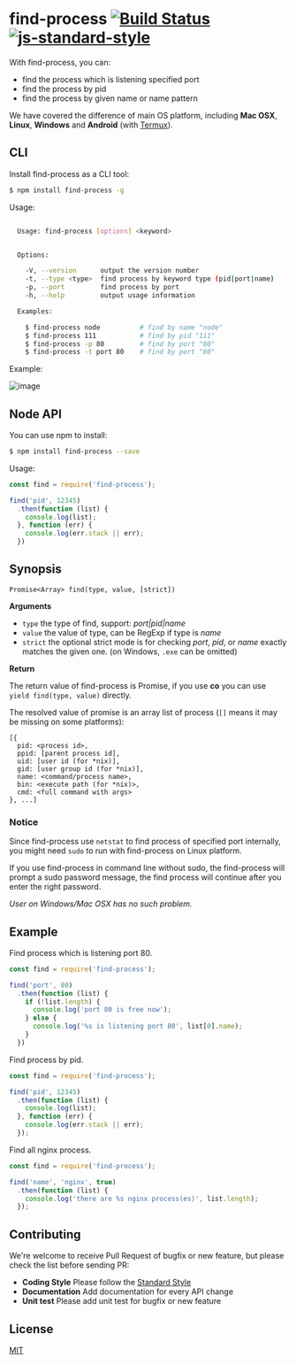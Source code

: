 # find-process [![Build Status](https://travis-ci.org/yibn2008/find-process.svg?branch=master)](https://travis-ci.org/yibn2008/find-process) [![js-standard-style](https://img.shields.io/badge/code%20style-standard-brightgreen.svg)](http://standardjs.com/)

With find-process, you can:

- find the process which is listening specified port
- find the process by pid
- find the process by given name or name pattern

We have covered the difference of main OS platform, including **Mac OSX**, **Linux**, **Windows**
and **Android** (with [Termux](https://termux.com)).

## CLI

Install find-process as a CLI tool:

```sh
$ npm install find-process -g
```

Usage:

```sh

  Usage: find-process [options] <keyword>


  Options:

    -V, --version      output the version number
    -t, --type <type>  find process by keyword type (pid|port|name)
    -p, --port         find process by port
    -h, --help         output usage information

  Examples:

    $ find-process node          # find by name "node"
    $ find-process 111           # find by pid "111"
    $ find-process -p 80         # find by port "80"
    $ find-process -t port 80    # find by port "80"

```

Example:

![image](https://user-images.githubusercontent.com/4136679/28216013-933f9bf8-68e2-11e7-8ea0-04723eda3dbf.png)

## Node API

You can use npm to install:

```sh
$ npm install find-process --save
```

Usage:

```javascript
const find = require('find-process');

find('pid', 12345)
  .then(function (list) {
    console.log(list);
  }, function (err) {
    console.log(err.stack || err);
  })
```

## Synopsis

```
Promise<Array> find(type, value, [strict])
```

**Arguments**

- `type` the type of find, support: *port|pid|name*
- `value` the value of type, can be RegExp if type is *name*
- `strict` the optional strict mode is for checking *port*, *pid*, or *name* exactly matches the given one. (on Windows, `.exe` can be omitted)

**Return**

The return value of find-process is Promise, if you use **co** you can use `yield find(type, value)` directly.

The resolved value of promise is an array list of process (`[]` means it may be missing on some platforms):

```
[{
  pid: <process id>,
  ppid: [parent process id],
  uid: [user id (for *nix)],
  gid: [user group id (for *nix)],
  name: <command/process name>,
  bin: <execute path (for *nix)>,
  cmd: <full command with args>
}, ...]
```

### Notice

Since find-process use `netstat` to find process of specified port internally, you might need `sudo` to run with find-process on Linux platform.

If you use find-process in command line without sudo, the find-process will prompt a sudo password message, the find process will continue after you enter the right password.

*User on Windows/Mac OSX has no such problem.*

## Example

Find process which is listening port 80.

```javascript
const find = require('find-process');

find('port', 80)
  .then(function (list) {
    if (!list.length) {
      console.log('port 80 is free now');
    } else {
      console.log('%s is listening port 80', list[0].name);
    }
  })
```

Find process by pid.

```javascript
const find = require('find-process');

find('pid', 12345)
  .then(function (list) {
    console.log(list);
  }, function (err) {
    console.log(err.stack || err);
  });
```

Find all nginx process.

```javascript
const find = require('find-process');

find('name', 'nginx', true)
  .then(function (list) {
    console.log('there are %s nginx process(es)', list.length);
  });
```

## Contributing

We're welcome to receive Pull Request of bugfix or new feature, but please check the list before sending PR:

- **Coding Style** Please follow the [Standard Style](https://github.com/feross/standard)
- **Documentation** Add documentation for every API change
- **Unit test** Please add unit test for bugfix or new feature

## License

[MIT](LICENSE)

